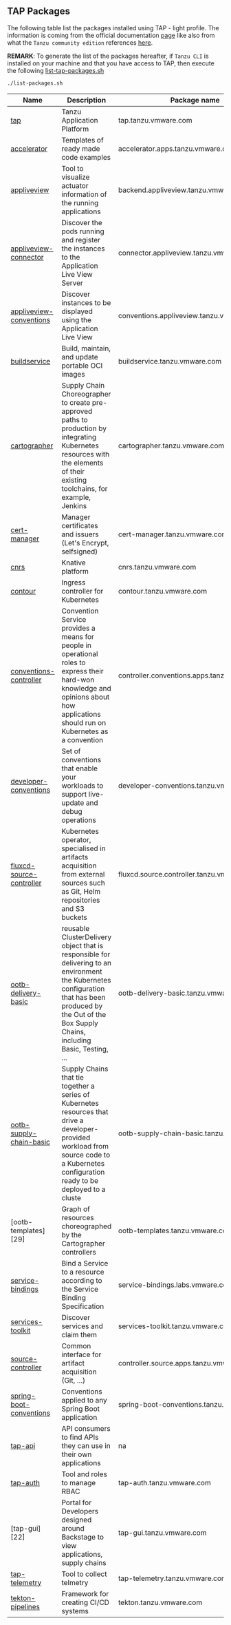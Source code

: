 ## TAP Packages

The following table list the packages installed using TAP - light profile. The information is coming from the official documentation [page](https://docs.vmware.com/en/Tanzu-Application-Platform/1.1/tap/GUID-components.html)
like also from what the `Tanzu community edition` references [here](https://github.com/vmware-tanzu/community-edition#packages).

**REMARK**: To generate the list of the packages hereafter, if `Tanzu CLI` is installed on your machine and that you have access to TAP, then execute the following [list-tap-packages.sh](scripts/list-packages.sh)

```bash
./list-packages.sh
```


| Name                           | Description                                    | Package name                                 | Version      |
| ------------------------------ | ----------------------------------------------|----------------------------------------------| ------------ |
| [tap][1]                       | Tanzu Application Platform                   | tap.tanzu.vmware.com                         | 1.1.0        |
| [accelerator][2]               | Templates of ready made code examples        | accelerator.apps.tanzu.vmware.com            | 1.1.2        |
| [appliveview][3]               | Tool to visualize actuator information of the running applications | backend.appliveview.tanzu.vmware.com         | 1.1.0        |
| [appliveview-connector][3]     | Discover the pods running and register the instances to the Application Live View Server | connector.appliveview.tanzu.vmware.com       | 1.1.0        |
| [appliveview-conventions][4]   | Discover instances to be displayed using the Application Live View  | conventions.appliveview.tanzu.vmware.com     | 1.1.0        |
| [buildservice][6]              | Build, maintain, and update portable OCI images | buildservice.tanzu.vmware.com                | 1.5.0        |
| [cartographer][7]              | Supply Chain Choreographer to create pre-approved paths to production by integrating Kubernetes resources with the elements of their existing toolchains, for example, Jenkins | cartographer.tanzu.vmware.com                | 0.3.0        |
| [cert-manager][8]              | Manager certificates and issuers (Let's Encrypt, selfsigned) | cert-manager.tanzu.vmware.com                | 1.5.3+tap.2  |
| [cnrs][9]                      | Knative platform | cnrs.tanzu.vmware.com                        | 1.2.0        |
| [contour][10]                  | Ingress controller for Kubernetes | contour.tanzu.vmware.com                     | 1.18.2+tap.2 |
| [conventions-controller][5]    | Convention Service provides a means for people in operational roles to express their hard-won knowledge and opinions about how applications should run on Kubernetes as a convention | controller.conventions.apps.tanzu.vmware.com | 0.6.3        |
| [developer-conventions][11]    | Set of conventions that enable your workloads to support live-update and debug operations | developer-conventions.tanzu.vmware.com       | 0.6.0        |
| [fluxcd-source-controller][12] | Kubernetes operator, specialised in artifacts acquisition from external sources such as Git, Helm repositories and S3 buckets | fluxcd.source.controller.tanzu.vmware.com    | 0.16.4       |
| [ootb-delivery-basic][13]      | reusable ClusterDelivery object that is responsible for delivering to an environment the Kubernetes configuration that has been produced by the Out of the Box Supply Chains, including Basic, Testing, ... | ootb-delivery-basic.tanzu.vmware.com         | 0.7.0        |
| [ootb-supply-chain-basic][14]  | Supply Chains that tie together a series of Kubernetes resources that drive a developer-provided workload from source code to a Kubernetes configuration ready to be deployed to a cluste | ootb-supply-chain-basic.tanzu.vmware.com     | 0.7.0        |
| [ootb-templates][29]           | Graph of resources choreographed by the Cartographer controllers | ootb-templates.tanzu.vmware.com              | 0.7.0        |
| [service-bindings][16]         | Bind a Service to a resource according to the  Service Binding Specification  | service-bindings.labs.vmware.com             | 0.7.1        |
| [services-toolkit ][17]        | Discover services and claim them | services-toolkit.tanzu.vmware.com            | 0.6.0        |
| [source-controller][18]        | Common interface for artifact acquisition (Git, ...) | controller.source.apps.tanzu.vmware.com      | 0.3.3        |
| [spring-boot-conventions][19]  | Conventions applied to any Spring Boot application | spring-boot-conventions.tanzu.vmware.com     | 0.4.0        |
| [tap-api][20]                  | API consumers to find APIs they can use in their own applications | na                                           | na           |
| [tap-auth][21]                 | Tool and roles to manage RBAC | tap-auth.tanzu.vmware.com                    | 1.1.0        |
| [tap-gui][22]                  | Portal for Developers designed around Backstage to view applications, supply chains | tap-gui.tanzu.vmware.com                     | 1.1.0        |
| [tap-telemetry][23]            | Tool to collect telmetry | tap-telemetry.tanzu.vmware.com               | 0.1.4        |
| [tekton-pipelines][24]         | Framework for creating CI/CD systems | tekton.tanzu.vmware.com                      | 0.33.2       |

[1]: https://docs.vmware.com/en/VMware-Tanzu-Application-Platform/index.html
[2]: https://docs.vmware.com/en/Application-Accelerator-for-VMware-Tanzu/index.html
[3]: https://docs.vmware.com/en/Application-Live-View-for-VMware-Tanzu/1.1/docs/GUID-index.html
[4]: https://docs.vmware.com/en/Application-Live-View-for-VMware-Tanzu/1.1/docs/GUID-convention-server.html
[5]: https://docs.vmware.com/en/Tanzu-Application-Platform/1.1/tap/GUID-convention-service-about.html
[6]: https://docs.vmware.com/en/VMware-Tanzu-Build-Service/index.html
[7]: https://docs.vmware.com/en/Tanzu-Application-Platform/1.1/tap/GUID-scc-about.html
[8]: https://cert-manager.io/docs/
[9]: https://docs.vmware.com/en/Cloud-Native-Runtimes-for-VMware-Tanzu/index.html
[10]: https://projectcontour.io/
[11]: https://docs.vmware.com/en/Tanzu-Application-Platform/1.1/tap/GUID-developer-conventions-about.html
[12]: https://github.com/fluxcd/source-controller
[13]: https://docs.vmware.com/en/Tanzu-Application-Platform/1.1/tap/GUID-scc-ootb-delivery-basic.html
[14]:https://docs.vmware.com/en/Tanzu-Application-Platform/1.1/tap/GUID-scc-ootb-supply-chain-basic.html
[15]: https://docs.vmware.com/en/Tanzu-Application-Platform/1.1/tap/GUID-scc-ootb-templates.html
[16]: https://docs.vmware.com/en/Tanzu-Application-Platform/1.1/tap/GUID-service-bindings-about.html
[17]: https://docs.vmware.com/en/Services-Toolkit-for-VMware-Tanzu-Application-Platform/0.6/svc-tlk/GUID-overview.html
[18]: https://docs.vmware.com/en/Tanzu-Application-Platform/1.1/tap/GUID-source-controller-about.html
[19]: https://docs.vmware.com/en/Tanzu-Application-Platform/1.1/tap/GUID-spring-boot-conventions-about.html
[20]: https://docs.pivotal.io/api-portal
[21]: https://docs.vmware.com/en/Tanzu-Application-Platform/1.1/tap/GUID-authn-authz-overview.html
[21]: https://docs.vmware.com/en/Tanzu-Application-Platform/1.1/tap/GUID-tap-gui-about.html
[23]: https://tanzu.vmware.com/legal/telemetry
[24]: https://docs.vmware.com/en/Tanzu-Application-Platform/1.1/tap/GUID-tekton-tekton-about.html
